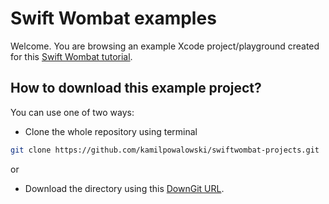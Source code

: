 # Swift Wombat examples

Welcome. You are browsing an example Xcode project/playground created for this [Swift Wombat tutorial](https://blog.kamil.id/swiftwombat/https://blog.kamil.id/swiftwombat/how-to-display-images-from-the-web-using-asyncimage-in-swiftui//).

## How to download this example project?

You can use one of two ways:

- Clone the whole repository using terminal

```bash
git clone https://github.com/kamilpowalowski/swiftwombat-projects.git
```

or

- Download the directory using this [DownGit URL](https://downgit.github.io/#/home?url=https://github.com/kamilpowalowski/swiftwombat-projects/tree/main/AsyncImage).
